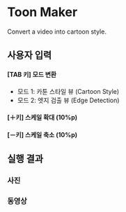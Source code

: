 # Toon Maker
Convert a video into cartoon style.

## 사용자 입력
#### [TAB 키] 모드 변환
- 모드 1: 카툰 스타일 뷰 (Cartoon Style)
- 모드 2: 엣지 검출 뷰 (Edge Detection)
#### [＋키] 스케일 확대 (10%p)
#### [－키] 스케일 축소 (10%p)

## 실행 결과
### 사진

### 동영상